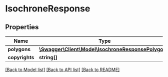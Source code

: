 # IsochroneResponse

## Properties
Name | Type | Description | Notes
------------ | ------------- | ------------- | -------------
**polygons** | [**\Swagger\Client\Model\IsochroneResponsePolygon[]**](IsochroneResponsePolygon.md) |  | [optional] 
**copyrights** | **string[]** |  | [optional] 

[[Back to Model list]](../README.md#documentation-for-models) [[Back to API list]](../README.md#documentation-for-api-endpoints) [[Back to README]](../README.md)


